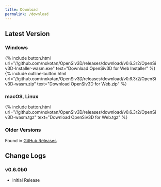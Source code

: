 ```yaml
---
title: Download
permalink: /download
---
```


## Latest Version

### Windows

{% include button.html url="//github.com/nokotan/OpenSiv3D/releases/download/v0.6.3r2/OpenSiv3D-Installer-wasm.exe" text="Download OpenSiv3D for Web Installer" %}
{% include outline-button.html url="//github.com/nokotan/OpenSiv3D/releases/download/v0.6.3r2/OpenSiv3D-wasm.zip" text="Download OpenSiv3D for Web.zip" %}

### macOS, Linux

{% include button.html url="//github.com/nokotan/OpenSiv3D/releases/download/v0.6.3r2/OpenSiv3D-wasm.tgz" text="Download OpenSiv3D for Web.tgz" %}

### Older Versions

Found in [GitHub Releases](https://github.com/nokotan/OpenSiv3D/releases)

## Change Logs

### v0.6.0b0

* Initial Release
